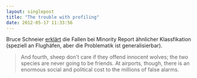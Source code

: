 ```yaml
---
layout: singlepost
title: "The trouble with profiling"
date: 2012-05-17 11:33:56
---
```

Bruce Schneier [erklärt](http://www.schneier.com/blog/archives/2012/05/the_trouble_wit.html) die Fallen bei Minority Report ähnlicher Klassfikation (speziell an Flughäfen, aber die Problematik ist generalisierbar).

> And fourth, sheep don't care if they offend innocent wolves; the two species are never going to be friends. At airports, though, there is an enormous social and political cost to the millions of false alarms.